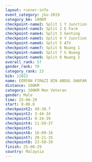 ```yaml
---
layout: runner-info 
event_category: jbu-2019 
category_km: 100KM 
checkpoint-name2: Split 1 Y Junction  
checkpoint-name3: Split 2 E Farm  
checkpoint-name4: Split 3 Genting  
checkpoint-name5: Split 4 Y Junction 
checkpoint-name6: Split 5 ATV 
checkpoint-name7: Split 6 Nuang 1 
checkpoint-name8: Split 7 G Nuang 
checkpoint-name9: Split 8 Nuang 2 
overall_rank: 57
gender_rank: 79
category_rank: 23
bib: 12022
name: EERFAN FIRAZI BIN ABDUL GHAFAR
distance: 100KM
category: 100KM Men Veteran
gender: Male
time: 25-00-29
start: 0-00.0
checkpoint2: 49-30.7
checkpoint2: 3-44-34
checkpoint3: 8-24-39
checkpoint4: 11-59-37
checkpoint5: 
checkpoint6: 16-09-16
checkpoint7: 20-21-35
checkpoint8: 23-58-39
finish: 25-00-29
country: Malaysia
---
```

